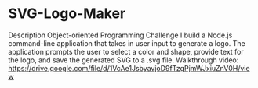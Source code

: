 # SVG-Logo-Maker
Description
Object-oriented Programming Challenge
I build a Node.js command-line application that takes in user input to generate a logo. The application prompts the user to select a color and shape, provide text for the logo, and save the generated SVG to a .svg file.
 Walkthrough video: https://drive.google.com/file/d/1VcAe1JsbyavjoD9fTzgPjmWJxiuZnV0H/view
